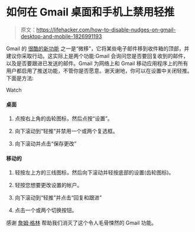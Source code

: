 # 如何在 Gmail 桌面和手机上禁用轻推

> 原文：<https://lifehacker.com/how-to-disable-nudges-on-gmail-desktop-and-mobile-1826991193>

Gmail 的 [很酷的新功能](https://lifehacker.com/here-are-the-major-new-features-google-added-to-gmail-t-1825522973#_ga=2.139986427.972888801.1529329488-3846207152.1521480874) 之一是“微移”，它将某些电子邮件移到收件箱的顶部，并建议你采取行动。这实际上是两个功能:Gmail 会询问您是否要回复收到的邮件，以及是否要跟进已发送的邮件。Gmail 为网络上和 Gmail 移动应用程序上的所有用户都启用了推送功能，不管你是否愿意。谢天谢地，你可以在设置中关闭轻推。下面是方法:

Watch

#### 桌面

1.  点按右上角的齿轮图标，然后点按“设置”。
2.  向下滚动到“轻推”并禁用一个或两个复选框。

3.  向下滚动并点击“保存更改”

#### 移动的

1.  轻按左上方的三线图标，然后向下滚动并轻按底部的设置(齿轮图标)。
2.  轻按您想要更改设置的帐户。

3.  向下滚动到“轻推”并点击“回复和跟进”
4.  点击一个或两个切换按钮。

感谢 [詹姆·格林](https://twitter.com/jaimealyse/status/1009479984925302784) 帮助我们消灭了这个令人毛骨悚然的 Gmail 功能。